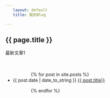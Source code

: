 ```yaml
---
　　layout: default
　　title: 我的Blog

---
```


<h2>{{ page.title }}</h2>

<p>最新文章1</p>

　　　　　

<ul>
　　　　{% for post in site.posts %}
 <li>{{ post.date | date_to_string }} <a href="{{ site.baseurl }}{{ post.url }}">{{ post.title}}</a></li>



　　　　{% endfor %}
</ul>

